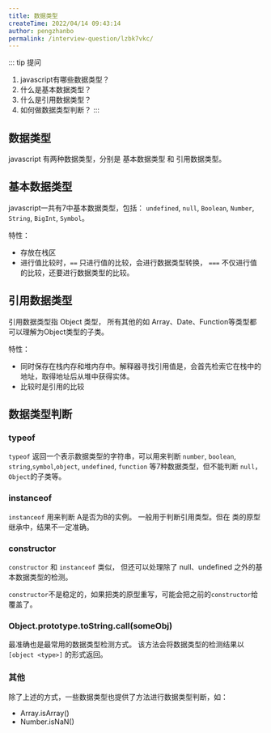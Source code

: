 ```yaml
---
title: 数据类型
createTime: 2022/04/14 09:43:14
author: pengzhanbo
permalink: /interview-question/lzbk7vkc/
---
```


::: tip 提问

1. javascript有哪些数据类型？
2. 什么是基本数据类型？
3. 什么是引用数据类型？
4. 如何做数据类型判断？
:::

## 数据类型

javascript 有两种数据类型，分别是 基本数据类型 和 引用数据类型。

## 基本数据类型

javascript一共有7中基本数据类型，包括：
`undefined`, `null`, `Boolean`, `Number`,
`String`, `BigInt`, `Symbol`。

特性：

- 存放在栈区
- 进行值比较时，`==` 只进行值的比较，会进行数据类型转换， `===` 不仅进行值的比较，还要进行数据类型的比较。

## 引用数据类型

引用数据类型指 Object 类型， 所有其他的如 Array、Date、Function等类型都可以理解为Object类型的子类。

特性：

- 同时保存在栈内存和堆内存中。解释器寻找引用值是，会首先检索它在栈中的地址，取得地址后从堆中获得实体。
- 比较时是引用的比较

## 数据类型判断

### typeof

`typeof` 返回一个表示数据类型的字符串，可以用来判断 `number`, `boolean`, `string`,`symbol`,`object`,
`undefined`, `function` 等7种数据类型，但不能判断 `null`，`Object`的子类等。

### instanceof

`instanceof` 用来判断 A是否为B的实例。 一般用于判断引用类型。但在 类的原型继承中，结果不一定准确。

### constructor

`constructor` 和 `instanceof` 类似， 但还可以处理除了 null、undefined 之外的基本数据类型的检测。

`constructor`不是稳定的，如果把类的原型重写，可能会把之前的`constructor`给覆盖了。

### Object.prototype.toString.call(someObj)

最准确也是最常用的数据类型检测方式。 该方法会将数据类型的检测结果以`[object <type>]` 的形式返回。

### 其他

除了上述的方式，一些数据类型也提供了方法进行数据类型判断，如：

- Array.isArray()
- Number.isNaN()
